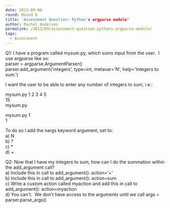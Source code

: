 ```yaml
---
date: 2013-09-06
round: Round 6
title: 'Assessment Question: Python's argparse module'
author: Rachel Anderson
permalink: /2013/09/assessment-question-pythons-argparse-module/
tags:
  - Assessment
---
```

Q1: I have a program called mysum.py, which sums input from the user.  I use argparse like so:  
parser = argparse.ArgumentParser()  
parser.add_argument('integers', type=int, metavar='N', help='Integers to sum.')

I want the user to be able to enter any number of integers to sum, i.e.:

mysum.py 1 2 3 4 5  
15  
mysum.py  
  
mysum.py 1  
1

To do so I add the nargs keyword argument, set to:  
a) N  
b) ?  
c) *  
d) +

Q2: Now that I have my integers to sum, how can I do the summation within the add_argument call?  
a) Include this in call to add_argument(): action='+'  
b) Include this in call to add_argument(): action=sum  
c) Write a custom action called myaction and add this in call to add_argument(): action=myaction  
d) You can't.  We don't have access to the arguments until we call args = parser.parse_args()
